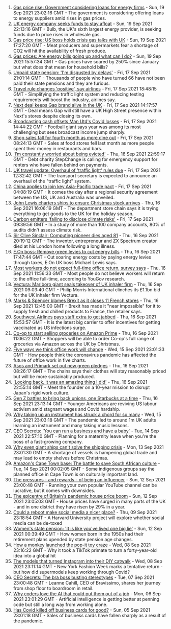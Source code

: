1. [Gas price rise: Government considering loans for energy firms](https://www.bbc.co.uk/news/business-58620167?at_medium=RSS&at_campaign=KARANGA) - Sun, 19 Sep 2021 23:02:16 GMT - The government is considering offering loans to energy suppliers amid rises in gas prices.
2. [UK energy company seeks funds to stay afloat](https://www.bbc.co.uk/news/business-58619418?at_medium=RSS&at_campaign=KARANGA) - Sun, 19 Sep 2021 22:13:16 GMT - Bulb, the UK's sixth largest energy provider, is seeking funds due to price rises in wholesale gas.
3. [Gas price rise: US boss holds crisis gas talks with UK](https://www.bbc.co.uk/news/business-58615784?at_medium=RSS&at_campaign=KARANGA) - Sun, 19 Sep 2021 17:27:20 GMT - Meat producers and supermarkets fear a shortage of CO2 will hit the availability of fresh produce.
4. [Gas prices: Are energy bills going up and what can I do?](https://www.bbc.co.uk/news/business-58090533?at_medium=RSS&at_campaign=KARANGA) - Sun, 19 Sep 2021 15:57:34 GMT - Gas prices have soared by 250% since January but what does that mean for household bills?
5. [Unpaid state pension: 'I'm disgusted by delays'](https://www.bbc.co.uk/news/business-58598046?at_medium=RSS&at_campaign=KARANGA) - Fri, 17 Sep 2021 21:01:14 GMT - Thousands of people who have turned 66 have not been paid their state pensions and they are furious.
6. [Travel rule changes 'positive', say airlines](https://www.bbc.co.uk/news/business-58600588?at_medium=RSS&at_campaign=KARANGA) - Fri, 17 Sep 2021 18:48:15 GMT - Simplifying the traffic light system and reducing testing requirements will boost the industry, airlines say.
7. [Next deal keeps Gap brand alive in the UK](https://www.bbc.co.uk/news/business-58596532?at_medium=RSS&at_campaign=KARANGA) - Fri, 17 Sep 2021 14:17:57 GMT - Deal means Gap will still have a UK High Street presence within Next's stores despite closing its own.
8. [Broadcasting cash offsets Man Utd's Covid losses](https://www.bbc.co.uk/news/business-58593589?at_medium=RSS&at_campaign=KARANGA) - Fri, 17 Sep 2021 14:44:22 GMT - Football giant says year was among its most challenging but sees broadcast income jump sharply.
9. [Shop sales fall for fourth month as more dine out](https://www.bbc.co.uk/news/business-58593582?at_medium=RSS&at_campaign=KARANGA) - Fri, 17 Sep 2021 08:24:13 GMT - Sales at food stores fell last month as more people spent their money in restaurants and bars.
10. ['I’m constantly worried about being evicted'](https://www.bbc.co.uk/news/business-58589759?at_medium=RSS&at_campaign=KARANGA) - Thu, 16 Sep 2021 22:59:17 GMT - Debt charity StepChange is calling for emergency support for renters who have fallen behind on payments.
11. [UK travel update: Overhaul of 'traffic light' rules due](https://www.bbc.co.uk/news/uk-58591550?at_medium=RSS&at_campaign=KARANGA) - Fri, 17 Sep 2021 12:32:42 GMT - The transport secretary is expected to announce an overhaul of the "traffic light" system.
12. [China applies to join key Asia-Pacific trade pact](https://www.bbc.co.uk/news/business-58579832?at_medium=RSS&at_campaign=KARANGA) - Fri, 17 Sep 2021 04:08:19 GMT - It comes the day after a regional security agreement between the US, UK and Australia was unveiled.
13. [John Lewis charters ships to ensure Christmas stock arrives](https://www.bbc.co.uk/news/business-58581812?at_medium=RSS&at_campaign=KARANGA) - Thu, 16 Sep 2021 16:06:19 GMT - The department store chain says it is trying everything to get goods to the UK for the holiday season.
14. [Carbon emitters 'failing to disclose climate risks'](https://www.bbc.co.uk/news/business-58589914?at_medium=RSS&at_campaign=KARANGA) - Fri, 17 Sep 2021 09:39:56 GMT - In a study of more than 100 company accounts, 80% of audits didn't assess climate risk.
15. [Sir Clive Sinclair: Computing pioneer dies aged 81](https://www.bbc.co.uk/news/uk-58587521?at_medium=RSS&at_campaign=KARANGA) - Thu, 16 Sep 2021 20:19:12 GMT - The inventor, entrepreneur and ZX Spectrum creator died at his London home following a long illness.
16. [E.On boss: Remove green levies to cut energy bills](https://www.bbc.co.uk/news/business-58579829?at_medium=RSS&at_campaign=KARANGA) - Thu, 16 Sep 2021 17:47:44 GMT - Cut soaring energy costs by paying energy levies through taxes, E.On UK boss Michael Lewis says.
17. [Most workers do not expect full-time office return, survey says](https://www.bbc.co.uk/news/business-58559179?at_medium=RSS&at_campaign=KARANGA) - Thu, 16 Sep 2021 11:56:33 GMT - Most people do not believe workers will return to the office full-time, according to YouGov research.
18. [Vectura: Marlboro giant seals takeover of UK inhaler firm](https://www.bbc.co.uk/news/business-58582382?at_medium=RSS&at_campaign=KARANGA) - Thu, 16 Sep 2021 09:03:40 GMT - Philip Morris International clinches its £1.1bn bid for the UK inhaler firm Vectura.
19. [Marks & Spencer blames Brexit as it closes 11 French stores](https://www.bbc.co.uk/news/business-58582860?at_medium=RSS&at_campaign=KARANGA) - Thu, 16 Sep 2021 12:45:00 GMT - Brexit has made it "near impossible" for it to supply fresh and chilled products to France, the retailer says.
20. [Southwest Airlines pays staff extra to get jabbed](https://www.bbc.co.uk/news/business-58588334?at_medium=RSS&at_campaign=KARANGA) - Thu, 16 Sep 2021 15:53:57 GMT - It is the latest big carrier to offer incentives for getting vaccinated as US infections surge.
21. [Co-op to start selling groceries on Amazon Prime](https://www.bbc.co.uk/news/business-58581809?at_medium=RSS&at_campaign=KARANGA) - Thu, 16 Sep 2021 11:06:22 GMT - Shoppers will be able to order Co-op's full range of groceries via Amazon across the UK by Christmas.
22. [Five ways we think office work will change](https://www.bbc.co.uk/news/business-58574621?at_medium=RSS&at_campaign=KARANGA) - Wed, 15 Sep 2021 23:01:33 GMT - How people think the coronavirus pandemic has affected the future of office work in five charts.
23. [Asos and Primark set out new green pledges](https://www.bbc.co.uk/news/business-58575692?at_medium=RSS&at_campaign=KARANGA) - Thu, 16 Sep 2021 08:26:17 GMT - The chains says their clothes will stay reasonably priced but will be more sustainably produced.
24. ['Looking back, it was an amazing thing I did'](https://www.bbc.co.uk/news/business-58575530?at_medium=RSS&at_campaign=KARANGA) - Thu, 16 Sep 2021 22:55:14 GMT - Meet the founder on a 10-year mission to disrupt Japan's rigid work culture.
25. [Gen Z battles to bring back unions, one Starbucks at a time](https://www.bbc.co.uk/news/business-58540250?at_medium=RSS&at_campaign=KARANGA) - Thu, 16 Sep 2021 23:13:14 GMT - Younger Americans are reviving US labour activism amid stagnant wages and Covid hardship.
26. [Why taking up an instrument has struck a chord for so many](https://www.bbc.co.uk/news/business-58556770?at_medium=RSS&at_campaign=KARANGA) - Wed, 15 Sep 2021 23:03:18 GMT - The pandemic led to around 1m UK adults learning an instrument and many taking music lessons.
27. [CEO Secrets: 'You can run a business and have a baby'](https://www.bbc.co.uk/news/business-58548789?at_medium=RSS&at_campaign=KARANGA) - Tue, 14 Sep 2021 22:57:10 GMT - Planning for a maternity leave when you're the boss of a fast-growing company.
28. [Why even giant ships can't solve the shipping crisis](https://www.bbc.co.uk/news/business-58479148?at_medium=RSS&at_campaign=KARANGA) - Mon, 13 Sep 2021 23:01:30 GMT - A shortage of vessels is hampering global trade and may lead to empty shelves before Christmas.
29. [Amazon's Cape Town base: The battle to save South African culture](https://www.bbc.co.uk/news/world-africa-58528348?at_medium=RSS&at_campaign=KARANGA) - Tue, 14 Sep 2021 00:02:05 GMT - Some indigenous groups say the planned office in Cape Town is on culturally important land.
30. [The pressures - and rewards - of being an influencer](https://www.bbc.co.uk/news/business-58487905?at_medium=RSS&at_campaign=KARANGA) - Sun, 12 Sep 2021 23:00:48 GMT - Running your own popular YouTube channel can be lucrative, but it comes with downsides.
31. [The epicentre of Britain's pandemic house price boom](https://www.bbc.co.uk/news/business-58502618?at_medium=RSS&at_campaign=KARANGA) - Sun, 12 Sep 2021 23:05:03 GMT - House prices have surged in many parts of the UK - and in one district they have risen by 29% in a year.
32. [Could a reboot make social media a nicer place?](https://www.bbc.co.uk/news/business-58501172?at_medium=RSS&at_campaign=KARANGA) - Thu, 09 Sep 2021 23:18:54 GMT - A Harvard University project will explore whether social media can be de-toxed
33. [Women's state pension: 'It is like you've lived one big lie'](https://www.bbc.co.uk/news/uk-england-essex-58502789?at_medium=RSS&at_campaign=KARANGA) - Sun, 12 Sep 2021 00:39:49 GMT - How women born in the 1950s had their retirement plans upended by state pension age changes.
34. [How a monkey launched the pop-it toy craze](https://www.bbc.co.uk/news/business-58408570?at_medium=RSS&at_campaign=KARANGA) - Wed, 08 Sep 2021 23:16:22 GMT - Why it took a TikTok primate to turn a forty-year-old idea into a global hit
35. [The models that turned Instagram into their DIY catwalk](https://www.bbc.co.uk/news/business-58474185?at_medium=RSS&at_campaign=KARANGA) - Wed, 08 Sep 2021 23:11:14 GMT - New York Fashion Week marks a tentative return - but how did supermodels keep working through Covid?
36. [CEO Secrets: The bra boss busting stereotypes](https://www.bbc.co.uk/news/business-58423705?at_medium=RSS&at_campaign=KARANGA) - Tue, 07 Sep 2021 23:00:48 GMT - Leanne Cahill, CEO of Bravissimo, shares her journey from shop floor to boardroom in retail.
37. [Why coders love the AI that could put them out of a job](https://www.bbc.co.uk/news/business-57914432?at_medium=RSS&at_campaign=KARANGA) - Mon, 06 Sep 2021 23:01:29 GMT - Artificial intelligence is getting better at penning code but still a long way from working alone.
38. [Has Covid killed off business cards for good?](https://www.bbc.co.uk/news/business-58419842?at_medium=RSS&at_campaign=KARANGA) - Sun, 05 Sep 2021 23:01:18 GMT - Sales of business cards have fallen sharply as a result of the pandemic.
